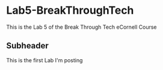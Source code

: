 # Lab5-BreakThroughTech
This is the Lab 5 of the Break Through Tech eCornell Course

## Subheader

This is the first Lab I'm posting 